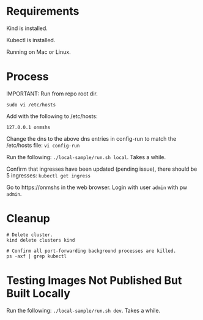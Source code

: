 # Requirements

Kind is installed.

Kubectl is installed.

Running on Mac or Linux.

# Process

IMPORTANT: Run from repo root dir.

```
sudo vi /etc/hosts
```
Add with the following to /etc/hosts:
```
127.0.0.1 onmshs
```

Change the dns to the above dns entries in config-run to match the /etc/hosts file: ```vi config-run```

Run the following: ```./local-sample/run.sh local```. Takes a while.

Confirm that ingresses have been updated (pending issue), there should be 5 ingresses: ```kubectl get ingress```

Go to https://onmshs in the web browser. Login with user ```admin``` with pw ```admin```.

# Cleanup

```
# Delete cluster.
kind delete clusters kind

# Confirm all port-forwarding background processes are killed.
ps -axf | grep kubectl
```

# Testing Images Not Published But Built Locally

Run the following: ```./local-sample/run.sh dev```. Takes a while.


